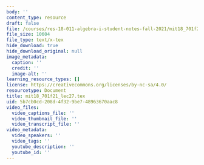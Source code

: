 ```yaml
---
body: ''
content_type: resource
draft: false
file: /courses/res-18-011-algebra-i-student-notes-fall-2021/mit18_701f21_lec27.tex
file_size: 10604
file_type: text/x-tex
hide_download: true
hide_download_original: null
image_metadata:
  caption: ''
  credit: ''
  image-alt: ''
learning_resource_types: []
license: https://creativecommons.org/licenses/by-nc-sa/4.0/
resourcetype: Document
title: mit18_701f21_lec27.tex
uid: 5b7cb0cd-208d-4f32-9be7-48963670aac8
video_files:
  video_captions_file: ''
  video_thumbnail_file: ''
  video_transcript_file: ''
video_metadata:
  video_speakers: ''
  video_tags: ''
  youtube_description: ''
  youtube_id: ''
---
```

